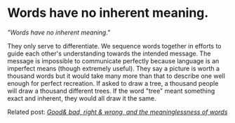 # Words have no inherent meaning.

_"Words have no inherent meaning."_

They only serve to differentiate. We sequence words together in efforts to guide each other's understanding towards the intended message. The message is impossible to communicate perfectly because language is an imperfect means (though extremely useful). They say a picture is worth a thousand words but it would take many more than that to describe one well enough for perfect recreation. If asked to draw a tree, a thousand people will draw a thousand different trees. If the word "tree" meant something exact and inherent, they would all draw it the same.

Related post: _[Good& bad, right & wrong, and the meaninglessness of words](https://blogofjake.com/2020/02/19/good-bad-right-wrong-and-the-meaninglessness-of-words/)_
